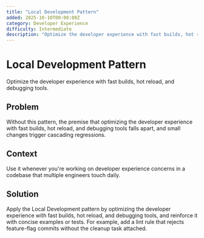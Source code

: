 ```yaml
---
title: "Local Development Pattern"
added: 2025-10-10T00:00:00Z
category: Developer Experience
difficulty: Intermediate
description: "Optimize the developer experience with fast builds, hot reload, and debugging tools."
---
```

# Local Development Pattern

Optimize the developer experience with fast builds, hot reload, and debugging tools.

## Problem

Without this pattern, the premise that optimizing the developer experience with fast builds, hot reload, and debugging tools falls apart, and small changes trigger cascading regressions.

## Context

Use it whenever you're working on developer experience concerns in a codebase that multiple engineers touch daily.

## Solution

Apply the Local Development pattern by optimizing the developer experience with fast builds, hot reload, and debugging tools, and reinforce it with concise examples or tests. For example, add a lint rule that rejects feature-flag commits without the cleanup task attached.
